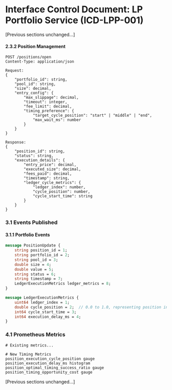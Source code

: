# Interface Control Document: LP Portfolio Service (ICD-LPP-001)

[Previous sections unchanged...]

#### 2.3.2 Position Management
```http
POST /positions/open
Content-Type: application/json

Request:
{
    "portfolio_id": string,
    "pool_id": string,
    "size": decimal,
    "entry_config": {
        "max_slippage": decimal,
        "timeout": integer,
        "fee_limit": decimal,
        "timing_preference": {
            "target_cycle_position": "start" | "middle" | "end",
            "max_wait_ms": number
        }
    }
}

Response:
{
    "position_id": string,
    "status": string,
    "execution_details": {
        "entry_price": decimal,
        "executed_size": decimal,
        "fees_paid": decimal,
        "timestamp": string,
        "ledger_cycle_metrics": {
            "ledger_index": number,
            "cycle_position": number,
            "cycle_start_time": string
        }
    }
}
```

### 3.1 Events Published

#### 3.1.1 Portfolio Events
```protobuf
message PositionUpdate {
    string position_id = 1;
    string portfolio_id = 2;
    string pool_id = 3;
    double size = 4;
    double value = 5;
    string status = 6;
    string timestamp = 7;
    LedgerExecutionMetrics ledger_metrics = 8;
}

message LedgerExecutionMetrics {
    uint64 ledger_index = 1;
    double cycle_position = 2;  // 0.0 to 1.0, representing position in cycle
    int64 cycle_start_time = 3;
    int64 execution_delay_ms = 4;
}
```

### 4.1 Prometheus Metrics
```
# Existing metrics...

# New Timing Metrics
position_execution_cycle_position gauge
position_execution_delay_ms histogram
position_optimal_timing_success_ratio gauge
position_timing_opportunity_cost gauge
```

[Previous sections unchanged...]